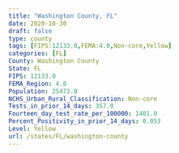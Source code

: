 ```yaml
---
title: "Washington County, FL"
date: 2020-10-30
draft: false
type: county
tags: [FIPS:12133.0,FEMA:4.0,Non-core,Yellow]
categories: [FL]
County: Washington County
State: FL
FIPS: 12133.0
FEMA_Region: 4.0
Population: 25473.0
NCHS_Urban_Rural_Classification: Non-core
Tests_in_prior_14_days: 357.0
Fourteen_day_test_rate_per_100000: 1401.0
Percent_Positivity_in_prior_14_days: 0.053
Level: Yellow
url: /states/FL/washington-county
---
```



